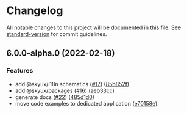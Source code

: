 # Changelog

All notable changes to this project will be documented in this file. See [standard-version](https://github.com/conventional-changelog/standard-version) for commit guidelines.

## 6.0.0-alpha.0 (2022-02-18)

### Features

- add @skyux/i18n schematics ([#17](https://github.com/blackbaud/skyux-monorepo-playground/issues/17)) ([85b852f](https://github.com/blackbaud/skyux-monorepo-playground/commit/85b852f563ad98280f93a7a25156b2fb09f29be9))
- add @skyux/packages ([#16](https://github.com/blackbaud/skyux-monorepo-playground/issues/16)) ([aeb33cc](https://github.com/blackbaud/skyux-monorepo-playground/commit/aeb33ccd18fa64d2ab61e0496242043854103ffe))
- generate docs ([#22](https://github.com/blackbaud/skyux-monorepo-playground/issues/22)) ([485d1d0](https://github.com/blackbaud/skyux-monorepo-playground/commit/485d1d0cc3840638ac864d1f465b8cd9f3ebb9fb))
- move code examples to dedicated application ([e70158e](https://github.com/blackbaud/skyux-monorepo-playground/commit/e70158e5119acc71c881e7234ca04e61d399cbb5))
